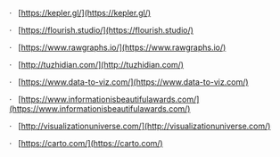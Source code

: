·   [https://kepler.gl/](https://kepler.gl/)

·   [https://flourish.studio/](https://flourish.studio/)

·   [https://www.rawgraphs.io/](https://www.rawgraphs.io/)

·   [http://tuzhidian.com/](http://tuzhidian.com/)

·   [https://www.data-to-viz.com/](https://www.data-to-viz.com/)

·   [https://www.informationisbeautifulawards.com/](https://www.informationisbeautifulawards.com/)

·   [http://visualizationuniverse.com/](http://visualizationuniverse.com/)

·   [https://carto.com/](https://carto.com/)